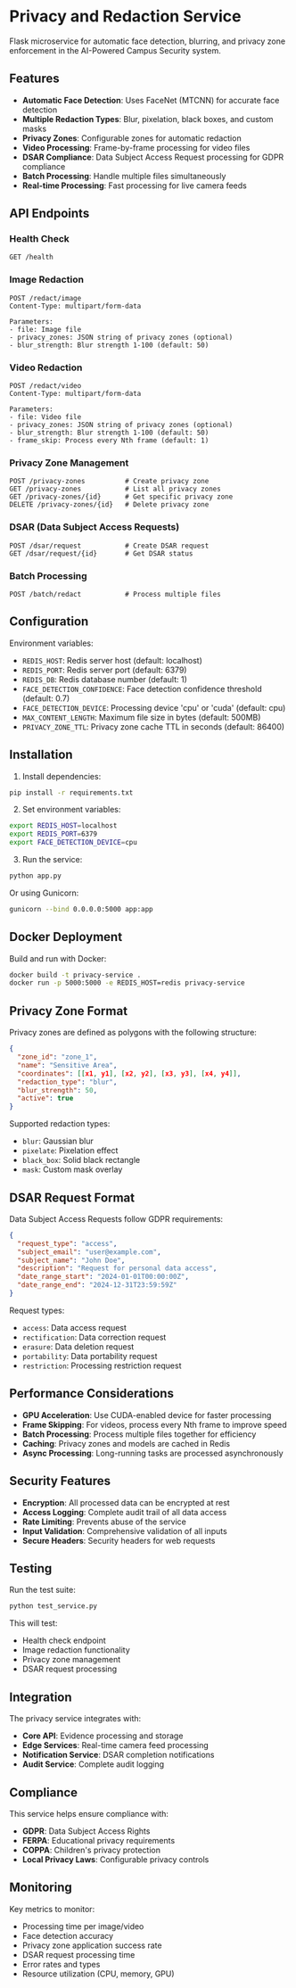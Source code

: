 # Privacy and Redaction Service

Flask microservice for automatic face detection, blurring, and privacy zone enforcement in the AI-Powered Campus Security system.

## Features

- **Automatic Face Detection**: Uses FaceNet (MTCNN) for accurate face detection
- **Multiple Redaction Types**: Blur, pixelation, black boxes, and custom masks
- **Privacy Zones**: Configurable zones for automatic redaction
- **Video Processing**: Frame-by-frame processing for video files
- **DSAR Compliance**: Data Subject Access Request processing for GDPR compliance
- **Batch Processing**: Handle multiple files simultaneously
- **Real-time Processing**: Fast processing for live camera feeds

## API Endpoints

### Health Check
```
GET /health
```

### Image Redaction
```
POST /redact/image
Content-Type: multipart/form-data

Parameters:
- file: Image file
- privacy_zones: JSON string of privacy zones (optional)
- blur_strength: Blur strength 1-100 (default: 50)
```

### Video Redaction
```
POST /redact/video
Content-Type: multipart/form-data

Parameters:
- file: Video file
- privacy_zones: JSON string of privacy zones (optional)
- blur_strength: Blur strength 1-100 (default: 50)
- frame_skip: Process every Nth frame (default: 1)
```

### Privacy Zone Management
```
POST /privacy-zones          # Create privacy zone
GET /privacy-zones           # List all privacy zones
GET /privacy-zones/{id}      # Get specific privacy zone
DELETE /privacy-zones/{id}   # Delete privacy zone
```

### DSAR (Data Subject Access Requests)
```
POST /dsar/request           # Create DSAR request
GET /dsar/request/{id}       # Get DSAR status
```

### Batch Processing
```
POST /batch/redact           # Process multiple files
```

## Configuration

Environment variables:

- `REDIS_HOST`: Redis server host (default: localhost)
- `REDIS_PORT`: Redis server port (default: 6379)
- `REDIS_DB`: Redis database number (default: 1)
- `FACE_DETECTION_CONFIDENCE`: Face detection confidence threshold (default: 0.7)
- `FACE_DETECTION_DEVICE`: Processing device 'cpu' or 'cuda' (default: cpu)
- `MAX_CONTENT_LENGTH`: Maximum file size in bytes (default: 500MB)
- `PRIVACY_ZONE_TTL`: Privacy zone cache TTL in seconds (default: 86400)

## Installation

1. Install dependencies:
```bash
pip install -r requirements.txt
```

2. Set environment variables:
```bash
export REDIS_HOST=localhost
export REDIS_PORT=6379
export FACE_DETECTION_DEVICE=cpu
```

3. Run the service:
```bash
python app.py
```

Or using Gunicorn:
```bash
gunicorn --bind 0.0.0.0:5000 app:app
```

## Docker Deployment

Build and run with Docker:

```bash
docker build -t privacy-service .
docker run -p 5000:5000 -e REDIS_HOST=redis privacy-service
```

## Privacy Zone Format

Privacy zones are defined as polygons with the following structure:

```json
{
  "zone_id": "zone_1",
  "name": "Sensitive Area",
  "coordinates": [[x1, y1], [x2, y2], [x3, y3], [x4, y4]],
  "redaction_type": "blur",
  "blur_strength": 50,
  "active": true
}
```

Supported redaction types:
- `blur`: Gaussian blur
- `pixelate`: Pixelation effect
- `black_box`: Solid black rectangle
- `mask`: Custom mask overlay

## DSAR Request Format

Data Subject Access Requests follow GDPR requirements:

```json
{
  "request_type": "access",
  "subject_email": "user@example.com",
  "subject_name": "John Doe",
  "description": "Request for personal data access",
  "date_range_start": "2024-01-01T00:00:00Z",
  "date_range_end": "2024-12-31T23:59:59Z"
}
```

Request types:
- `access`: Data access request
- `rectification`: Data correction request
- `erasure`: Data deletion request
- `portability`: Data portability request
- `restriction`: Processing restriction request

## Performance Considerations

- **GPU Acceleration**: Use CUDA-enabled device for faster processing
- **Frame Skipping**: For videos, process every Nth frame to improve speed
- **Batch Processing**: Process multiple files together for efficiency
- **Caching**: Privacy zones and models are cached in Redis
- **Async Processing**: Long-running tasks are processed asynchronously

## Security Features

- **Encryption**: All processed data can be encrypted at rest
- **Access Logging**: Complete audit trail of all data access
- **Rate Limiting**: Prevents abuse of the service
- **Input Validation**: Comprehensive validation of all inputs
- **Secure Headers**: Security headers for web requests

## Testing

Run the test suite:

```bash
python test_service.py
```

This will test:
- Health check endpoint
- Image redaction functionality
- Privacy zone management
- DSAR request processing

## Integration

The privacy service integrates with:

- **Core API**: Evidence processing and storage
- **Edge Services**: Real-time camera feed processing
- **Notification Service**: DSAR completion notifications
- **Audit Service**: Complete audit logging

## Compliance

This service helps ensure compliance with:

- **GDPR**: Data Subject Access Rights
- **FERPA**: Educational privacy requirements
- **COPPA**: Children's privacy protection
- **Local Privacy Laws**: Configurable privacy controls

## Monitoring

Key metrics to monitor:

- Processing time per image/video
- Face detection accuracy
- Privacy zone application success rate
- DSAR request processing time
- Error rates and types
- Resource utilization (CPU, memory, GPU)